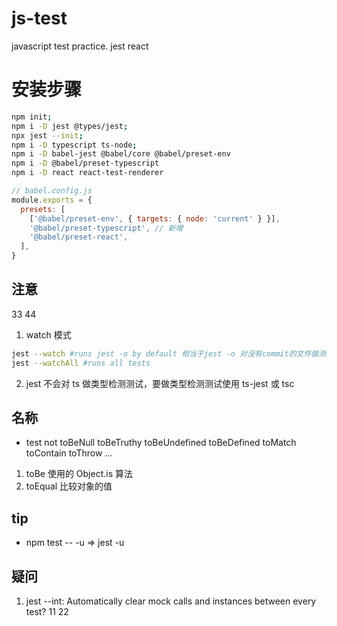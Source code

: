 # js-test

javascript test practice. jest react

# 安装步骤

```bash
npm init;
npm i -D jest @types/jest;
npx jest --init;
npm i -D typescript ts-node;
npm i -D babel-jest @babel/core @babel/preset-env
npm i -D @babel/preset-typescript
npm i -D react react-test-renderer
```

```js
// babel.config.js
module.exports = {
  presets: [
    ['@babel/preset-env', { targets: { node: 'current' } }],
    '@babel/preset-typescript', // 新增
    '@babel/preset-react',
  ],
}
```

## 注意
33
44
1. watch 模式

```bash
jest --watch #runs jest -o by default 相当于jest -o 对没有commit的文件做测试
jest --watchAll #runs all tests

```

2. jest 不会对 ts 做类型检测测试，要做类型检测测试使用 ts-jest 或 tsc

## 名称

- test not toBeNull toBeTruthy toBeUndefined toBeDefined toMatch toContain toThrow ...

1. toBe 使用的 Object.is 算法
2. toEqual 比较对象的值

## tip

- npm test -- -u => jest -u

## 疑问

1. jest --int: Automatically clear mock calls and instances between every test?
11
22